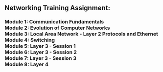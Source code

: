 ## Networking Training Assignment:

<h3>
  Module 1: Communication Fundamentals <br>
  Module 2: Evolution of Computer Networks <br>
  Module 3: Local Area Network - Layer 2 Protocols and Ethernet <br>
  Module 4: Switching <br>
  Module 5: Layer 3 - Session 1 <br>
  Module 6: Layer 3 - Session 2 <br>
  Module 7: Layer 3 - Session 3 <br>
  Module 8: Layer 4
</h3>
